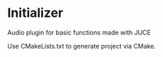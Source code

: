 # Initializer
Audio plugin for basic functions made with JUCE

Use CMakeLists.txt to generate project via CMake.
